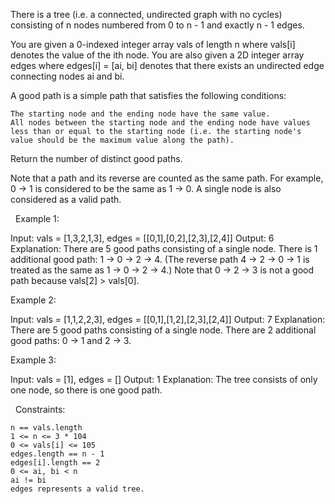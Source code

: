 There is a tree (i.e. a connected, undirected graph with no cycles) consisting of n nodes numbered from 0 to n - 1 and exactly n - 1 edges.

You are given a 0-indexed integer array vals of length n where vals[i] denotes the value of the ith node. You are also given a 2D integer array edges where edges[i] = [ai, bi] denotes that there exists an undirected edge connecting nodes ai and bi.

A good path is a simple path that satisfies the following conditions:


	The starting node and the ending node have the same value.
	All nodes between the starting node and the ending node have values less than or equal to the starting node (i.e. the starting node's value should be the maximum value along the path).


Return the number of distinct good paths.

Note that a path and its reverse are counted as the same path. For example, 0 -> 1 is considered to be the same as 1 -> 0. A single node is also considered as a valid path.

 
Example 1:

Input: vals = [1,3,2,1,3], edges = [[0,1],[0,2],[2,3],[2,4]]
Output: 6
Explanation: There are 5 good paths consisting of a single node.
There is 1 additional good path: 1 -> 0 -> 2 -> 4.
(The reverse path 4 -> 2 -> 0 -> 1 is treated as the same as 1 -> 0 -> 2 -> 4.)
Note that 0 -> 2 -> 3 is not a good path because vals[2] > vals[0].


Example 2:

Input: vals = [1,1,2,2,3], edges = [[0,1],[1,2],[2,3],[2,4]]
Output: 7
Explanation: There are 5 good paths consisting of a single node.
There are 2 additional good paths: 0 -> 1 and 2 -> 3.


Example 3:

Input: vals = [1], edges = []
Output: 1
Explanation: The tree consists of only one node, so there is one good path.


 
Constraints:


	n == vals.length
	1 <= n <= 3 * 104
	0 <= vals[i] <= 105
	edges.length == n - 1
	edges[i].length == 2
	0 <= ai, bi < n
	ai != bi
	edges represents a valid tree.

